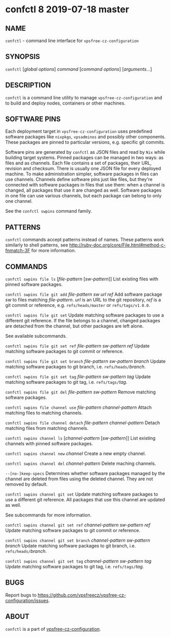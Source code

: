 # confctl 8                       2019-07-18                             master

## NAME
`confctl` - command line interface for `vpsfree-cz-configuration`

## SYNOPSIS
`confctl` [*global options*] *command* [*command options*] [*arguments...*]

## DESCRIPTION
`confctl` is a command line utility to manage `vpsfree-cz-configuration`
and to build and deploy nodes, containers or other machines.

## SOFTWARE PINS
Each deployment target in `vpsfree-cz-configuration` uses predefined software
packages like `nixpkgs`, `vpsadminos` and possibly other components. These
packages are pinned to particular versions, e.g. specific git commits.

Software pins are generated by `confctl` as JSON files and read by `Nix` while
building target systems. Pinned packages can be managed in two ways: as files
and as channels. Each file contains a set of packages, their URL, revision
and checksum. There is usually one JSON file for every deployed machine. To make
administration simpler, software packages in files can use channels. Channels
define software pins just like files, but they're connected with software
packages in files that use them: when a channel is changed, all packages that
use it are changed as well. Software packages in one file can use various
channels, but each package can belong to only one channel.

See the `confctl swpins` command family.

## PATTERNS
`confctl` commands accept patterns instead of names. These patterns work
similarly to shell patterns, see
<http://ruby-doc.org/core/File.html#method-c-fnmatch-3F> for more
information.

## COMMANDS
`confctl swpins file ls` [*file-pattern* [*sw-pattern*]]
  List existing files with pinned software packages.

`confctl swpins file git add` *file-pattern* *sw* *url* *ref*
  Add software package *sw* to files matching *file-pattern*. *url* is an URL to
  the git repository, *ref* is a git commit or reference, e.g. `refs/heads/master`
  or `refs/tags/v1.0.0`.

`confctl swpins file git set`
  Update matching software packages to use a different git reference. If the
  file belongs to a channel, changed packages are detached from the channel, but
  other packages are left alone.

  See available subcommands.

`confctl swpins file git set ref` *file-pattern* *sw-pattern* *ref*
  Update matching software packages to git commit or reference.

`confctl swpins file git set branch` *file-pattern* *sw-pattern* *branch*
  Update matching software packages to git branch, i.e. `refs/heads/`*branch*.

`confctl swpins file git set tag` *file-pattern* *sw-pattern* *tag*
  Update matching software packages to git tag, i.e. `refs/tags/`*tag*.

`confctl swpins file git del` *file-pattern* *sw-pattern*
  Remove matching software packages.

`confctl swpins file channel use` *file-pattern* *channel-pattern*
  Attach matching files to matching channels.

`confctl swpins file channel detach` *file-pattern* *channel-pattern*
  Detach matching files from matching channels.

`confctl swpins channel ls` [*channel-pattern* [*sw-pattern*]]
  List existing channels with pinned software packages.

`confctl swpins channel new` *channel*
 Create a new empty channel.

`confctl swpins channel del` *channel-pattern*
 Delete maching channels.

   `--[no-]keep-specs`
     Determines whether software packages managed by the channel are deleted
     from files using the deleted channel. They are not removed by default.

`confctl swpins channel git set`
  Update matching software packages to use a different git reference. All
  packages that use this channel are updated as well.

  See subcommands for more information.

`confctl swpins channel git set ref` *channel-pattern* *sw-pattern* *ref*
  Update matching software packages to git commit or reference.

`confctl swpins channel git set branch` *channel-pattern* *sw-pattern* *branch*
  Update matching software packages to git branch, i.e. `refs/heads/`*branch*.

`confctl swpins channel git set tag` *channel-pattern* *sw-pattern* *tag*
  Update matching software packages to git tag, i.e. `refs/tags/`*tag*.

## BUGS
Report bugs to https://github.com/vpsfreecz/vpsfree-cz-configuration/issues.

## ABOUT
`confctl` is a part of [vpsfree-cz-configuration](https://github.com/vpsfreecz/vpsfree-cz-configuration).
